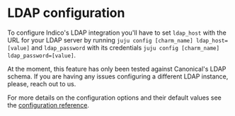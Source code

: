 # LDAP configuration

To configure Indico's LDAP integration you'll have to set `ldap_host` with the URL for your LDAP server by running `juju config [charm_name] ldap_host=[value]` and `ldap_password` with its credentials `juju config [charm_name] ldap_password=[value]`.

At the moment, this feature has only been tested against Canonical's LDAP schema. If you are having any issues configuring a different LDAP instance, please, reach out to us.

For more details on the configuration options and their default values see the [configuration reference](https://charmhub.io/indico/configure).
